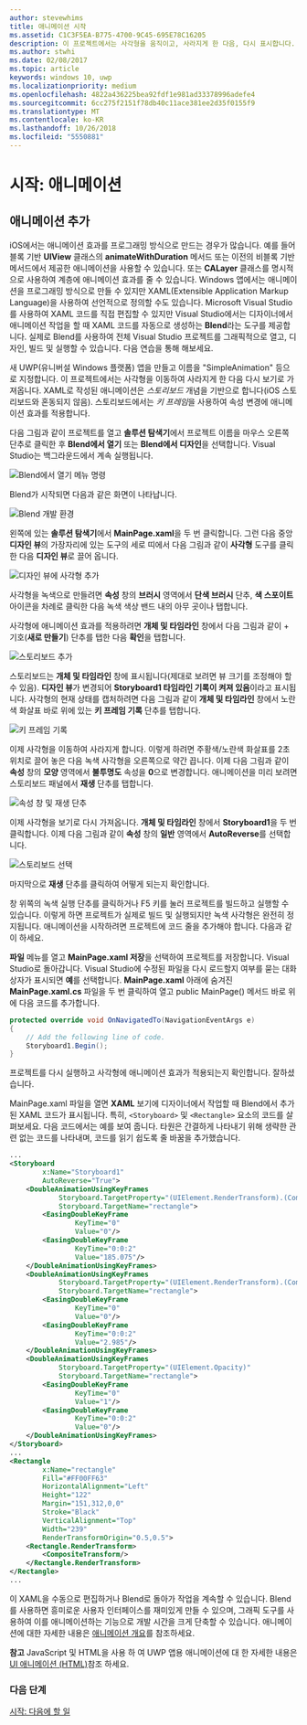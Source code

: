 ```yaml
---
author: stevewhims
title: 애니메이션 시작
ms.assetid: C1C3F5EA-B775-4700-9C45-695E78C16205
description: 이 프로젝트에서는 사각형을 움직이고, 사라지게 한 다음, 다시 표시합니다.
ms.author: stwhi
ms.date: 02/08/2017
ms.topic: article
keywords: windows 10, uwp
ms.localizationpriority: medium
ms.openlocfilehash: 4822a436225bea92fdf1e981ad33378996adefe4
ms.sourcegitcommit: 6cc275f2151f78db40c11ace381ee2d35f0155f9
ms.translationtype: MT
ms.contentlocale: ko-KR
ms.lasthandoff: 10/26/2018
ms.locfileid: "5550881"
---
```

# <a name="getting-started-animation"></a>시작: 애니메이션


## <a name="adding-animations"></a>애니메이션 추가

iOS에서는 애니메이션 효과를 프로그래밍 방식으로 만드는 경우가 많습니다. 예를 들어 블록 기반 **UIView** 클래스의 **animateWithDuration** 메서드 또는 이전의 비블록 기반 메서드에서 제공한 애니메이션을 사용할 수 있습니다. 또는 **CALayer** 클래스를 명시적으로 사용하여 계층에 애니메이션 효과를 줄 수 있습니다. Windows 앱에서는 애니메이션을 프로그래밍 방식으로 만들 수 있지만 XAML(Extensible Application Markup Language)을 사용하여 선언적으로 정의할 수도 있습니다. Microsoft Visual Studio를 사용하여 XAML 코드를 직접 편집할 수 있지만 Visual Studio에서는 디자이너에서 애니메이션 작업을 할 때 XAML 코드를 자동으로 생성하는 **Blend**라는 도구를 제공합니다. 실제로 Blend를 사용하여 전체 Visual Studio 프로젝트를 그래픽적으로 열고, 디자인, 빌드 및 실행할 수 있습니다. 다음 연습을 통해 해보세요.

새 UWP(유니버설 Windows 플랫폼) 앱을 만들고 이름을 "SimpleAnimation" 등으로 지정합니다. 이 프로젝트에서는 사각형을 이동하여 사라지게 한 다음 다시 보기로 가져옵니다. XAML로 작성된 애니메이션은 *스토리보드* 개념을 기반으로 합니다(iOS 스토리보드와 혼동되지 않음). 스토리보드에서는 *키 프레임*을 사용하여 속성 변경에 애니메이션 효과를 적용합니다.

다음 그림과 같이 프로젝트를 열고 **솔루션 탐색기**에서 프로젝트 이름을 마우스 오른쪽 단추로 클릭한 후 **Blend에서 열기** 또는 **Blend에서 디자인**을 선택합니다. Visual Studio는 백그라운드에서 계속 실행됩니다.

![Blend에서 열기 메뉴 명령](images/ios-to-uwp/vs-open-in-blend.png)

Blend가 시작되면 다음과 같은 화면이 나타납니다.

![Blend 개발 환경](images/ios-to-uwp/blend-1.png)

왼쪽에 있는 **솔루션 탐색기**에서 **MainPage.xaml**을 두 번 클릭합니다. 그런 다음 중앙 **디자인 뷰**의 가장자리에 있는 도구의 세로 띠에서 다음 그림과 같이 **사각형** 도구를 클릭한 다음 **디자인 뷰**로 끌어 옵니다.

![디자인 뷰에 사각형 추가](images/ios-to-uwp/blend-2.png)

사각형을 녹색으로 만들려면 **속성** 창의 **브러시** 영역에서 **단색 브러시** 단추, **색 스포이트** 아이콘을 차례로 클릭한 다음 녹색 색상 밴드 내의 아무 곳이나 탭합니다.

사각형에 애니메이션 효과를 적용하려면 **개체 및 타임라인** 창에서 다음 그림과 같이 + 기호(**새로 만들기**) 단추를 탭한 다음 **확인**을 탭합니다.

![스토리보드 추가](images/ios-to-uwp/blend-3.png)

스토리보드는 **개체 및 타임라인** 창에 표시됩니다(제대로 보려면 뷰 크기를 조정해야 할 수 있음). **디자인 뷰**가 변경되어 **Storyboard1 타임라인 기록이 켜져 있음**이라고 표시됩니다. 사각형의 현재 상태를 캡처하려면 다음 그림과 같이 **개체 및 타임라인** 창에서 노란색 화살표 바로 위에 있는 **키 프레임 기록** 단추를 탭합니다.

![키 프레임 기록](images/ios-to-uwp/blend-4.png)

이제 사각형을 이동하여 사라지게 합니다. 이렇게 하려면 주황색/노란색 화살표를 2초 위치로 끌어 놓은 다음 녹색 사각형을 오른쪽으로 약간 끕니다. 이제 다음 그림과 같이 **속성** 창의 **모양** 영역에서 **불투명도** 속성을 **0**으로 변경합니다. 애니메이션을 미리 보려면 스토리보드 패널에서 **재생** 단추를 탭합니다.

![속성 창 및 재생 단추](images/ios-to-uwp/blend-5.png)

이제 사각형을 보기로 다시 가져옵니다. **개체 및 타임라인** 창에서 **Storyboard1**을 두 번 클릭합니다. 이제 다음 그림과 같이 **속성** 창의 **일반** 영역에서 **AutoReverse**를 선택합니다.

![스토리보드 선택](images/ios-to-uwp/blend-6.png)

마지막으로 **재생** 단추를 클릭하여 어떻게 되는지 확인합니다.

창 위쪽의 녹색 실행 단추를 클릭하거나 F5 키를 눌러 프로젝트를 빌드하고 실행할 수 있습니다. 이렇게 하면 프로젝트가 실제로 빌드 및 실행되지만 녹색 사각형은 완전히 정지됩니다. 애니메이션을 시작하려면 프로젝트에 코드 줄을 추가해야 합니다. 다음과 같이 하세요.

**파일** 메뉴를 열고 **MainPage.xaml 저장**을 선택하여 프로젝트를 저장합니다. Visual Studio로 돌아갑니다. Visual Studio에 수정된 파일을 다시 로드할지 여부를 묻는 대화 상자가 표시되면 **예**를 선택합니다. **MainPage.xaml** 아래에 숨겨진 **MainPage.xaml.cs** 파일을 두 번 클릭하여 열고 public MainPage() 메서드 바로 위에 다음 코드를 추가합니다.

```csharp
protected override void OnNavigatedTo(NavigationEventArgs e)
{
    // Add the following line of code.
    Storyboard1.Begin();
}
```

프로젝트를 다시 실행하고 사각형에 애니메이션 효과가 적용되는지 확인합니다. 잘하셨습니다.

MainPage.xaml 파일을 열면 **XAML** 보기에 디자이너에서 작업할 때 Blend에서 추가된 XAML 코드가 표시됩니다. 특히, `<Storyboard>` 및 `<Rectangle>` 요소의 코드를 살펴보세요. 다음 코드에서는 예를 보여 줍니다. 타원은 간결하게 나타내기 위해 생략한 관련 없는 코드를 나타내며, 코드를 읽기 쉽도록 줄 바꿈을 추가했습니다.

```xml
...
<Storyboard 
        x:Name="Storyboard1" 
        AutoReverse="True">
    <DoubleAnimationUsingKeyFrames 
            Storyboard.TargetProperty="(UIElement.RenderTransform).(CompositeTransform.TranslateX)"
            Storyboard.TargetName="rectangle">
        <EasingDoubleKeyFrame 
                KeyTime="0" 
                Value="0"/>
        <EasingDoubleKeyFrame 
                KeyTime="0:0:2" 
                Value="185.075"/>
    </DoubleAnimationUsingKeyFrames>
    <DoubleAnimationUsingKeyFrames 
            Storyboard.TargetProperty="(UIElement.RenderTransform).(CompositeTransform.TranslateY)" 
            Storyboard.TargetName="rectangle">
        <EasingDoubleKeyFrame 
                KeyTime="0" 
                Value="0"/>
        <EasingDoubleKeyFrame 
                KeyTime="0:0:2" 
                Value="2.985"/>
    </DoubleAnimationUsingKeyFrames>
    <DoubleAnimationUsingKeyFrames 
            Storyboard.TargetProperty="(UIElement.Opacity)" 
            Storyboard.TargetName="rectangle">
        <EasingDoubleKeyFrame 
                KeyTime="0" 
                Value="1"/>
        <EasingDoubleKeyFrame 
                KeyTime="0:0:2"
                Value="0"/>
    </DoubleAnimationUsingKeyFrames>
</Storyboard>
...
<Rectangle 
        x:Name="rectangle" 
        Fill="#FF00FF63" 
        HorizontalAlignment="Left" 
        Height="122" 
        Margin="151,312,0,0" 
        Stroke="Black" 
        VerticalAlignment="Top" 
        Width="239" 
        RenderTransformOrigin="0.5,0.5">
    <Rectangle.RenderTransform>
        <CompositeTransform/>
    </Rectangle.RenderTransform>
</Rectangle>
...
```

이 XAML을 수동으로 편집하거나 Blend로 돌아가 작업을 계속할 수 있습니다. Blend를 사용하면 흥미로운 사용자 인터페이스를 재미있게 만들 수 있으며, 그래픽 도구를 사용하여 이를 애니메이션하는 기능으로 개발 시간을 크게 단축할 수 있습니다. 애니메이션에 대한 자세한 내용은 [애니메이션 개요](https://msdn.microsoft.com/library/windows/apps/mt187350)를 참조하세요.

**참고** <span class="legacy-term">JavaScript 및 HTML을 사용 하 여 UWP 앱</span>용 애니메이션에 대 한 자세한 내용은 [UI 애니메이션 (HTML)](https://msdn.microsoft.com/library/windows/apps/hh465165)참조 하세요.

### <a name="next-step"></a>다음 단계

[시작: 다음에 할 일](getting-started-what-next.md)
